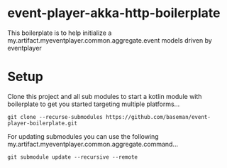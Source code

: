 # event-player-akka-http-boilerplate
This boilerplate is to help initialize a my.artifact.myeventplayer.common.aggregate.event models driven by eventplayer

# Setup

Clone this project and all sub modules to start a kotlin module with boilerplate to get you started targeting multiple platforms...

    git clone --recurse-submodules https://github.com/baseman/event-player-boilerplate.git

For updating submodules you can use the following my.artifact.myeventplayer.common.aggregate.command...

    git submodule update --recursive --remote
    
